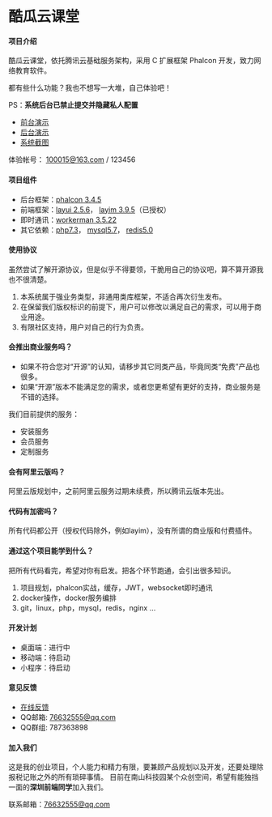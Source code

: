 # 酷瓜云课堂

#### 项目介绍

酷瓜云课堂，依托腾讯云基础服务架构，采用 C 扩展框架 Phalcon 开发，致力网络教育软件。

都有些什么功能？我也不想写一大堆，自己体验吧！

PS：**系统后台已禁止提交并隐藏私人配置**

- [前台演示](https://ctc.koogua.com)
- [后台演示](https://ctc.koogua.com/admin)
- [系统截图](https://gitee.com/koogua/course-tencent-cloud/wikis/系统截图)

体验帐号： 100015@163.com / 123456

#### 项目组件

- 后台框架：[phalcon 3.4.5](https://phalcon.io)
- 前端框架：[layui 2.5.6](https://layui.com)， [layim 3.9.5](https://www.layui.com/layim)（已授权）
- 即时通讯：[workerman 3.5.22](https://workerman.net)
- 其它依赖：[php7.3](https://php.net)， [mysql5.7](https://mysql.com)， [redis5.0](https://redis.io)

#### 使用协议

虽然尝试了解开源协议，但是似乎不得要领，干脆用自己的协议吧，算不算开源我也不很清楚。

1. 本系统属于强业务类型，非通用类库框架，不适合再次衍生发布。
2. 在保留我们版权标识的前提下，用户可以修改以满足自己的需求，可以用于商业用途。
3. 有限社区支持，用户对自己的行为负责。

#### 会推出商业服务吗？

- 如果不符合您对“开源”的认知，请移步其它同类产品，毕竟同类“免费”产品也很多。
- 如果“开源”版本不能满足您的需求，或者您更希望有更好的支持，商业服务是不错的选择。

我们目前提供的服务：

- 安装服务
- 会员服务
- 定制服务

#### 会有阿里云版吗？

阿里云版规划中，之前阿里云服务过期未续费，所以腾讯云版本先出。

#### 代码有加密吗？

所有代码都公开（授权代码除外，例如layim），没有所谓的商业版和付费插件。

#### 通过这个项目能学到什么？

把所有代码看完，希望对你有启发。把各个环节跑通，会引出很多知识。

1. 项目规划，phalcon实战，缓存，JWT，websocket即时通讯
2. docker操作，docker服务编排
3. git，linux，php，mysql，redis，nginx ...

#### 开发计划

- 桌面端：进行中
- 移动端：待启动
- 小程序：待启动

#### 意见反馈

- [在线反馈](https://gitee.com/koogua/course-tencent-cloud/issues)
- QQ邮箱: 76632555@qq.com
- QQ群组: 787363898

#### 加入我们

这是我的创业项目，个人能力和精力有限，要兼顾产品规划以及开发，还要处理除报税记账之外的所有琐碎事情。
目前在南山科技园某个众创空间，希望有能独挡一面的**深圳前端同学**加入我们。

联系邮箱：76632555@qq.com
